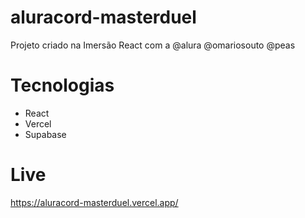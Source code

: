 # aluracord-masterduel
Projeto criado na Imersão React com a @alura @omariosouto @peas

# Tecnologias 
- React
- Vercel
- Supabase

# Live
https://aluracord-masterduel.vercel.app/

